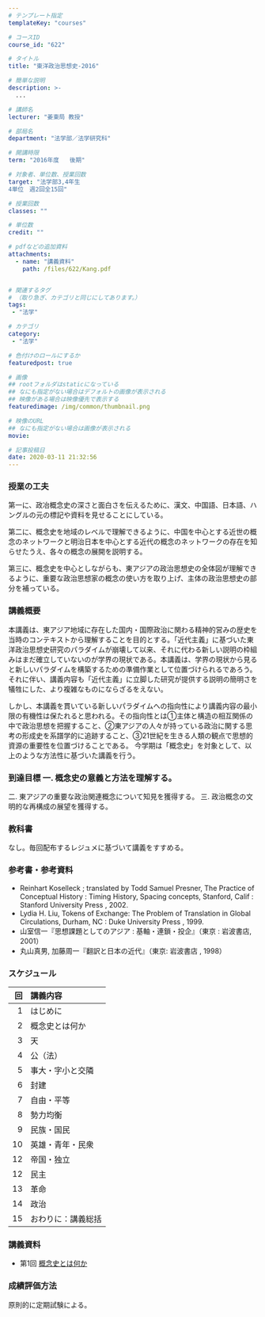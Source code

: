 ```yaml
---
# テンプレート指定
templateKey: "courses"

# コースID
course_id: "622"

# タイトル
title: "東洋政治思想史-2016"

# 簡単な説明
description: >-
  ...

# 講師名
lecturer: "姜東局 教授"

# 部局名
department: "法学部／法学研究科"

# 開講時限
term: "2016年度	後期"

# 対象者、単位数、授業回数
target: "法学部3,4年生
4単位　週2回全15回"

# 授業回数
classes: ""

# 単位数
credit: ""

# pdfなどの追加資料
attachments: 
  - name: "講義資料" 
    path: /files/622/Kang.pdf


# 関連するタグ
# （取り急ぎ、カテゴリと同じにしてあります。）
tags:
 - "法学"

# カテゴリ
category:
 - "法学"

# 色付けのロールにするか
featuredpost: true

# 画像
## rootフォルダはstaticになっている
## なにも指定がない場合はデフォルトの画像が表示される
## 映像がある場合は映像優先で表示する
featuredimage: /img/common/thumbnail.png

# 映像のURL
## なにも指定がない場合は画像が表示される
movie: 

# 記事投稿日
date: 2020-03-11 21:32:56
---
```






### 授業の工夫

第一に、政冶概念史の深さと面白さを伝えるために、漢文、中国語、日本語、ハングルの元の標記や資料を見せることにしている。

第二に、概念史を地域のレベルで理解できるように、中国を中心とする近世の概念のネットワークと明治日本を中心とする近代の概念のネットワークの存在を知らせたうえ、各々の概念の展開を説明する。

第三に、概念史を中心としながらも、東アジアの政治思想史の全体図が理解できるように、重要な政治思想家の概念の使い方を取り上げ、主体の政治思想史の部分を補っている。





### 講義概要

本講義は、東アジア地域に存在した国内・国際政治に関わる精神的営みの歴史を当時のコンテキストから理解することを目的とする。「近代主義」に基づいた東洋政治思想史研究のパラダイムが崩壊して以来、それに代わる新しい説明の枠組みはまだ確立していないのが学界の現状である。本講義は、学界の現状から見ると新しいパラダイムを構築するための準備作業として位置づけられるであろう。それに伴い、講義内容も「近代主義」に立脚した研究が提供する説明の簡明さを犠牲にした、より複雑なものにならざるをえない。

しかし、本講義を貫いている新しいパラダイムへの指向性により講義内容の最小限の有機性は保たれると思われる。その指向性とは①主体と構造の相互関係の中で政治思想を把握すること、②東アジアの人々が持っている政治に関する思考の形成史を系譜学的に追跡すること、③21世紀を生きる人類の観点で思想的資源の重要性を位置づけることである。 今学期は「概念史」を対象として、以上のような方法性に基づいた講義を行う。

### 到達目標 一. 概念史の意義と方法を理解する。


二. 東アジアの重要な政治関連概念について知見を獲得する。
三. 政治概念の文明的な再構成の展望を獲得する。

### 教科書

なし。毎回配布するレジュメに基づいて講義をすすめる。

### 参考書・参考資料

* Reinhart Koselleck ; translated by Todd Samuel Presner, The Practice of Conceptual History : Timing History, Spacing concepts, Stanford, Calif : Stanford University Press , 2002.
* Lydia H. Liu, Tokens of Exchange: The Problem of Translation in Global Circulations, Durham, NC : Duke University Press , 1999.
* 山室信一『思想課題としてのアジア : 基軸・連鎖・投企』（東京 : 岩波書店, 2001）
* 丸山真男, 加藤周一『翻訳と日本の近代』（東京: 岩波書店 , 1998）



### スケジュール

|回  | 講義内容     |
|--:|:---------|
|1  | はじめに     |
|2  | 概念史とは何か  |
|3  | 天        |
|4  | 公（法）     |
|5  | 事大・字小と交隣 |
|6  | 封建       |
|7  | 自由・平等    |
|8  | 勢力均衡     |
|9  | 民族・国民    |
|10 | 英雄・青年・民衆 |
|12 | 帝国・独立    |
|12 | 民主       |
|13 | 革命       |
|14 | 政治       |
|15 | おわりに：講義総括|


<h3>講義資料</h3>

- 第1回
[概念史とは何か](/files/622/Kang.pdf) 






<h3>成績評価方法</h3>
<p>原則的に定期試験による。</p>


